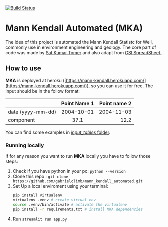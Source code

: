 [![Build Status](https://travis-ci.org/gabrielclimb/mann_kendall_automated.svg?branch=master)](https://travis-ci.org/gabrielclimb/mann_kendall_automated)

# Mann Kendall Automated (MKA)

The idea of this project is automated the Mann Kendall Statistc for Well, commonly use in environment engineering and geology.
The core part of code was made by [Sat Kumar Tomer](http://vsp.pnnl.gov/help/Vsample/Design_Trend_Mann_Kendall.htm) and also adapt from [GSI SpreadSheet ](https://www.gsi-net.com/en/software/free-software/gsi-mann-kendall-toolkit.html).

## How to use
 **MKA** is deployed at heroku ([https://mann-kendall.herokuapp.com/](https://mann-kendall.herokuapp.com/)), so you can use it for free. The input should be in the follow format:

|                   | Point Name 1 | Point name 2 |
| ----------------- | :----------: | -----------: |
| date (yyyy-mm-dd) |  2004-10-01  |   2004-11-03 |
| component         |     37.1     |         12.2 |

You can find some examples in [*input_tables* folder](input_tables).

### Running locally
If for any reason you want to run **MKA** locally you have to follow those steps:

1. Check if you have python in your pc: `python --version`
2. Clone this repo : `git clone https://github.com/gabrielclimb/mann_kendall_automated.git`
3. Set Up a local enviroment using your terminal:
    ```bash
    pip install virtualenv
    virtualenv .venv # create virtual env
    source .venv/bin/activate # activate the virtualenv
    pip install -r requirements.txt # install MKA dependencies
    ```
4. Run `streamlit run app.py`